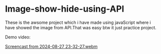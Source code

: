 # Image-show-hide-using-API
These is the awsome project which i have made using javaScript where i have showed the image from API.That was easy btw it just practice project.<br/>

Demo video:<br/>


[Screencast from 2024-08-27 23-32-27.webm](https://github.com/user-attachments/assets/a1f6288e-9015-4477-a22e-3ebfff0eb418)
